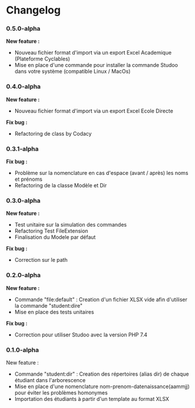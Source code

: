 # Changelog

### 0.5.0-alpha

**New feature :**

* Nouveau fichier format d'import via un export Excel Academique (Plateforme Cyclables)
* Mise en place d'une commande pour installer la commande Studoo dans votre système (compatible Linux / MacOs)

### 0.4.0-alpha

**New feature :**

* Nouveau fichier format d'import via un export Excel Ecole Directe

**Fix bug :**

* Refactoring de class by Codacy

### 0.3.1-alpha

**Fix bug :**

* Problème sur la nomenclature en cas d'espace (avant / après) les noms et prénoms
* Refactoring de la classe Modèle et Dir

### 0.3.0-alpha

**New feature :**

* Test unitaire sur la simulation des commandes
* Refactoring Test FileExtension
* Finalisation du Modele par défaut

**Fix bug :**

* Correction sur le path

### 0.2.0-alpha

**New feature :**

* Commande "file:default" : Creation d'un fichier XLSX vide afin d'utiliser la commande "student:dire"
* Mise en place des tests unitaires

**Fix bug :**

* Correction pour utiliser Studoo avec la version PHP 7.4

### 0.1.0-alpha

New feature :

* Commande "student:dir" : Creation des répertoires (alias dir) de chaque étudiant dans l'arborescence
* Mise en place d'une nomenclature nom-prenom-datenaissance(aammjj) pour éviter les problèmes homonymes
* Importation des étudiants à partir d'un template au format XLSX
